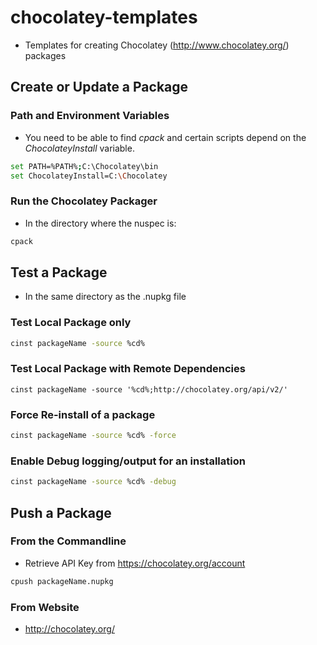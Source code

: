 chocolatey-templates
====================

* Templates for creating Chocolatey (http://www.chocolatey.org/) packages

## Create or Update a Package
### Path and Environment Variables
* You need to be able to find *cpack* and certain scripts depend on the *ChocolateyInstall* variable.
```bash
set PATH=%PATH%;C:\Chocolatey\bin
set ChocolateyInstall=C:\Chocolatey
```

### Run the Chocolatey Packager
* In the directory where the nuspec is:
```bash
cpack
```

## Test a Package
* In the same directory as the .nupkg file

### Test Local Package only
```bash
cinst packageName -source %cd%
```

### Test Local Package with Remote Dependencies
```
cinst packageName -source '%cd%;http://chocolatey.org/api/v2/'
```

### Force Re-install of a package
```bash
cinst packageName -source %cd% -force
```

### Enable Debug logging/output for an installation
```bash
cinst packageName -source %cd% -debug
```


## Push a Package
### From the Commandline
* Retrieve API Key from https://chocolatey.org/account
```bash
cpush packageName.nupkg
```

### From Website
* http://chocolatey.org/



